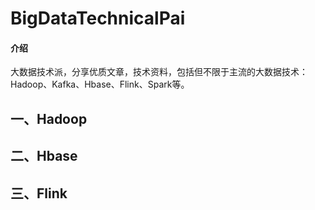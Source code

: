 # BigDataTechnicalPai

#### 介绍
大数据技术派，分享优质文章，技术资料，包括但不限于主流的大数据技术：Hadoop、Kafka、Hbase、Flink、Spark等。



## 一、Hadoop



## 二、Hbase



## 三、Flink

